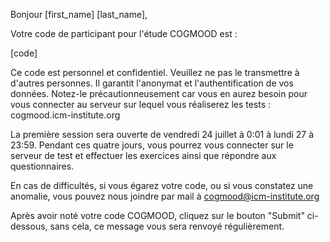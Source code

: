 Bonjour [first_name] [last_name],

Votre code de participant pour l'étude COGMOOD est : 

[code]

Ce code est personnel et confidentiel. Veuillez ne pas le transmettre à d'autres personnes. Il garantit l'anonymat et l'authentification de vos données. Notez-le précautionneusement car vous en aurez besoin pour vous connecter au serveur sur lequel vous réaliserez les tests : cogmood.icm-institute.org

La première session sera ouverte de vendredi 24 juillet à 0:01 à lundi 27 à 23:59. Pendant ces quatre jours, vous pourrez vous connecter sur le serveur de test et effectuer les exercices ainsi que répondre aux questionnaires.

En cas de difficultés, si vous égarez votre code, ou si vous constatez une anomalie, vous pouvez nous joindre par mail à cogmood@icm-institute.org

Après avoir noté votre code COGMOOD, cliquez sur le bouton "Submit" ci-dessous, sans cela, ce message vous sera renvoyé régulièrement.
